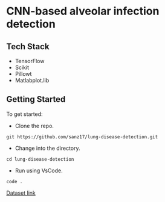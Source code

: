 # CNN-based alveolar infection detection


## Tech Stack

- TensorFlow
- Scikit
- Pillowt
- Matlabplot.lib

## Getting Started

To get started:

- Clone the repo.

```shell
git https://github.com/sanz17/lung-disease-detection.git
```

- Change into the directory.

```shell
cd lung-disease-detection
```
- Run using VsCode.

```shell
code .
```

[Dataset link](https://www.kaggle.com/datasets/paultimothymooney/chest-xray-pneumonia/code)

